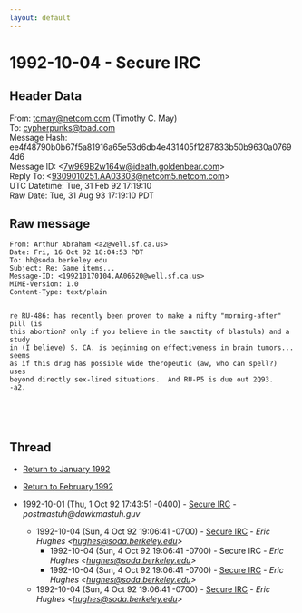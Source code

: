 ```yaml
---
layout: default
---
```


# 1992-10-04 - Secure IRC

## Header Data

From: tcmay@netcom.com (Timothy C. May)<br>
To: cypherpunks@toad.com<br>
Message Hash: ee4f48790b0b67f5a81916a65e53d6db4e431405f1287833b50b9630a07694d6<br>
Message ID: \<7w969B2w164w@ideath.goldenbear.com\><br>
Reply To: \<9309010251.AA03303@netcom5.netcom.com\><br>
UTC Datetime: Tue, 31 Feb 92 17:19:10<br>
Raw Date: Tue, 31 Aug 93 17:19:10 PDT<br>

## Raw message

```
From: Arthur Abraham <a2@well.sf.ca.us>
Date: Fri, 16 Oct 92 18:04:53 PDT
To: hh@soda.berkeley.edu
Subject: Re: Game items...
Message-ID: <199210170104.AA06520@well.sf.ca.us>
MIME-Version: 1.0
Content-Type: text/plain


re RU-486: has recently been proven to make a nifty "morning-after" pill (is
this abortion? only if you believe in the sanctity of blastula) and a study
in (I believe) S. CA. is beginning on effectiveness in brain tumors... seems
as if this drug has possible wide theropeutic (aw, who can spell?) uses
beyond directly sex-lined situations.  And RU-P5 is due out 2Q93.
-a2.





```

## Thread

+ [Return to January 1992](/years/1992/02/)
+ [Return to February 1992](/years/1992/02/)

+ 1992-10-01 (Thu, 1 Oct 92 17:43:51 -0400) - [Secure IRC](/years/1992/02/ee4f48790b0b67f5a81916a65e53d6db4e431405f1287833b50b9630a07694d6/) - _postmastuh@dawkmastuh.guv_
  + 1992-10-04 (Sun, 4 Oct 92 19:06:41 -0700) - [Secure IRC](/years/1992/02/ee4f48790b0b67f5a81916a65e53d6db4e431405f1287833b50b9630a07694d6/) - _Eric Hughes \<hughes@soda.berkeley.edu\>_
    + 1992-10-04 (Sun, 4 Oct 92 19:06:41 -0700) - Secure IRC - _Eric Hughes \<hughes@soda.berkeley.edu\>_
    + 1992-10-04 (Sun, 4 Oct 92 19:06:41 -0700) - [Secure IRC](/years/1992/02/ee4f48790b0b67f5a81916a65e53d6db4e431405f1287833b50b9630a07694d6/) - _Eric Hughes \<hughes@soda.berkeley.edu\>_
  + 1992-10-04 (Sun, 4 Oct 92 19:06:41 -0700) - [Secure IRC](/years/1992/02/ee4f48790b0b67f5a81916a65e53d6db4e431405f1287833b50b9630a07694d6/) - _Eric Hughes \<hughes@soda.berkeley.edu\>_
